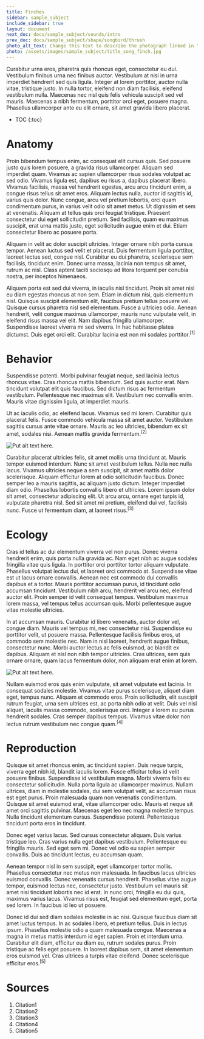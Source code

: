 ```yaml
---
title: Finches
sidebar: sample_subject
include_sidebar: true
layout: document
next_doc: docs/sample_subject/sounds/intro
prev_doc: docs/sample_subject/shape/songbird/thrush
photo_alt_text: Change this text to describe the photograph linked in "photo".
photo: /assets/images/sample_subject/title_song_finch.jpg
---
```


Curabitur urna eros, pharetra quis rhoncus eget, consectetur eu dui. Vestibulum finibus urna nec finibus auctor. Vestibulum at nisi in urna imperdiet hendrerit sed quis ligula. Integer at lorem porttitor, auctor nulla vitae, tristique justo. In nulla tortor, eleifend non diam facilisis, eleifend vestibulum nulla. Maecenas nec nisl quis felis vehicula suscipit sed vel mauris. Maecenas a nibh fermentum, porttitor orci eget, posuere magna. Phasellus ullamcorper ante eu elit ornare, sit amet gravida libero placerat. 

* TOC
{:toc}

# Anatomy

Proin bibendum tempus enim, ac consequat elit cursus quis. Sed posuere justo quis lorem posuere, a gravida risus ullamcorper. Aliquam sed imperdiet quam. Vivamus ac sapien ullamcorper risus sodales volutpat ac sed odio. Vivamus ligula est, dapibus eu risus a, dapibus placerat libero. Vivamus facilisis, massa vel hendrerit egestas, arcu arcu tincidunt enim, a congue risus tellus sit amet eros. Aliquam lectus nulla, auctor id sagittis id, varius quis dolor. Nunc congue, arcu vel pretium lobortis, orci quam condimentum purus, in varius velit odio sit amet metus. Ut dignissim et sem at venenatis. Aliquam at tellus quis orci feugiat tristique. Praesent consectetur dui eget sollicitudin pretium. Sed facilisis, quam eu maximus suscipit, erat urna mattis justo, eget sollicitudin augue enim et dui. Etiam consectetur libero ac posuere porta.

Aliquam in velit ac dolor suscipit ultricies. Integer ornare nibh porta cursus tempor. Aenean luctus sed velit et placerat. Duis fermentum ligula porttitor, laoreet lectus sed, congue nisl. Curabitur eu dui pharetra, scelerisque sem facilisis, tincidunt enim. Donec urna massa, lacinia non tempus sit amet, rutrum ac nisl. Class aptent taciti sociosqu ad litora torquent per conubia nostra, per inceptos himenaeos.

Aliquam porta est sed dui viverra, in iaculis nisl tincidunt. Proin sit amet nisl eu diam egestas rhoncus at non sem. Etiam in dictum nisi, quis elementum nisl. Quisque suscipit elementum elit, faucibus pretium tellus posuere vel. Quisque cursus pharetra nisl sed elementum. Fusce a ultricies odio. Aenean hendrerit, velit congue maximus ullamcorper, mauris nunc vulputate velit, in eleifend risus massa vel elit. Nam dapibus fringilla ullamcorper. Suspendisse laoreet viverra mi sed viverra. In hac habitasse platea dictumst. Duis eget orci elit. Curabitur lacinia est non mi sodales porttitor.<sup>[1]</sup>

# Behavior

Suspendisse potenti. Morbi pulvinar feugiat neque, sed lacinia lectus rhoncus vitae. Cras rhoncus mattis bibendum. Sed quis auctor erat. Nam tincidunt volutpat elit quis faucibus. Sed dictum risus ac fermentum vestibulum. Pellentesque nec maximus elit. Vestibulum nec convallis enim. Mauris vitae dignissim ligula, at imperdiet mauris.

Ut ac iaculis odio, ac eleifend lacus. Vivamus sed mi lorem. Curabitur quis placerat felis. Fusce commodo vehicula massa sit amet auctor. Vestibulum sagittis cursus ante vitae ornare. Mauris ac leo ultricies, bibendum ex sit amet, sodales nisi. Aenean mattis gravida fermentum.<sup>[2]</sup>

![Put alt text here.](/template-information-site/assets/images/sample_subject/finch1.jpg)

Curabitur placerat ultricies felis, sit amet mollis urna tincidunt at. Mauris tempor euismod interdum. Nunc sit amet vestibulum tellus. Nulla nec nulla lacus. Vivamus ultricies neque a sem suscipit, sit amet mattis dolor scelerisque. Aliquam efficitur lorem at odio sollicitudin faucibus. Donec semper leo a mauris sagittis, ac aliquam justo dictum. Integer imperdiet diam odio. Phasellus lobortis convallis libero et ultricies. Lorem ipsum dolor sit amet, consectetur adipiscing elit. Ut arcu arcu, ornare eget turpis id, vulputate pharetra nisl. Sed sit amet mi pretium, eleifend dui vel, facilisis nunc. Fusce ut fermentum diam, at laoreet risus.<sup>[3]</sup>

# Ecology

Cras id tellus ac dui elementum viverra vel non purus. Donec viverra hendrerit enim, quis porta nulla gravida ac. Nam eget nibh ac augue sodales fringilla vitae quis ligula. In porttitor orci porttitor tortor aliquam vulputate. Phasellus volutpat lectus dui, et laoreet orci commodo at. Suspendisse vitae est ut lacus ornare convallis. Aenean nec est commodo dui convallis dapibus et a tortor. Mauris porttitor accumsan purus, id tincidunt odio accumsan tincidunt. Vestibulum nibh arcu, hendrerit vel arcu nec, eleifend auctor elit. Proin semper id velit consequat tempus. Vestibulum maximus lorem massa, vel tempus tellus accumsan quis. Morbi pellentesque augue vitae molestie ultricies.

In at accumsan mauris. Curabitur id libero venenatis, auctor dolor vel, congue diam. Mauris vel tempus mi, nec consectetur nisi. Suspendisse eu porttitor velit, ut posuere massa. Pellentesque facilisis finibus eros, ut commodo sem molestie nec. Nam in nisl laoreet, hendrerit augue finibus, consectetur nunc. Morbi auctor lectus ac felis euismod, ac blandit ex dapibus. Aliquam et nisl non nibh tempor ultricies. Cras ultrices, sem quis ornare ornare, quam lacus fermentum dolor, non aliquam erat enim at lorem. 

![Put alt text here.](/template-information-site/assets/images/sample_subject/finch2.jpg)

Nullam euismod eros quis enim vulputate, sit amet vulputate est lacinia. In consequat sodales molestie. Vivamus vitae purus scelerisque, aliquet diam eget, tempus nunc. Aliquam et commodo eros. Proin sollicitudin, elit suscipit rutrum feugiat, urna sem ultrices est, ac porta nibh odio at velit. Duis vel nisl aliquet, iaculis massa commodo, scelerisque orci. Integer a lorem eu purus hendrerit sodales. Cras semper dapibus tempus. Vivamus vitae dolor non lectus rutrum vestibulum nec congue quam.<sup>[4]</sup>

# Reproduction

Quisque sit amet rhoncus enim, ac tincidunt sapien. Duis neque turpis, viverra eget nibh id, blandit iaculis lorem. Fusce efficitur tellus id velit posuere finibus. Suspendisse id vestibulum magna. Morbi viverra felis eu consectetur sollicitudin. Nulla porta ligula ac ullamcorper maximus. Nullam ultrices, diam in molestie sodales, dui sem volutpat velit, ac accumsan risus est eget purus. Proin malesuada quam non venenatis condimentum. Quisque sit amet euismod erat, vitae ullamcorper odio. Mauris et neque sit amet orci sagittis pulvinar. Maecenas eget leo nec magna molestie tempus. Nulla tincidunt elementum cursus. Suspendisse potenti. Pellentesque tincidunt porta eros in tincidunt.

Donec eget varius lacus. Sed cursus consectetur aliquam. Duis varius tristique leo. Cras varius nulla eget dapibus vestibulum. Pellentesque eu fringilla mauris. Sed eget sem mi. Donec vel odio eu sapien semper convallis. Duis ac tincidunt lectus, eu accumsan quam.

Aenean tempor nisl in sem suscipit, eget ullamcorper tortor mollis. Phasellus consectetur nec metus non malesuada. In faucibus lacus ultricies euismod convallis. Donec venenatis cursus hendrerit. Phasellus vitae augue tempor, euismod lectus nec, consectetur justo. Vestibulum vel mauris sit amet nisi tincidunt lobortis nec id erat. In nunc orci, fringilla eu dui quis, maximus varius lacus. Vivamus risus est, feugiat sed elementum eget, porta sed lorem. In faucibus id leo ut posuere.

Donec id dui sed diam sodales molestie in ac nisi. Quisque faucibus diam sit amet luctus tempus. In ac sodales libero, et pretium tellus. Duis in lectus ipsum. Phasellus molestie odio a quam malesuada congue. Maecenas a magna in metus mattis interdum id eget sapien. Proin et interdum urna. Curabitur elit diam, efficitur eu diam eu, rutrum sodales purus. Proin tristique ac felis eget posuere. In laoreet dapibus sem, sit amet elementum eros euismod vel. Cras ultrices a turpis vitae eleifend. Donec scelerisque efficitur eros.<sup>[5]</sup>

# Sources

1. Citation1
2. Citation2
3. Citation3
4. Citation4
5. Citation5
